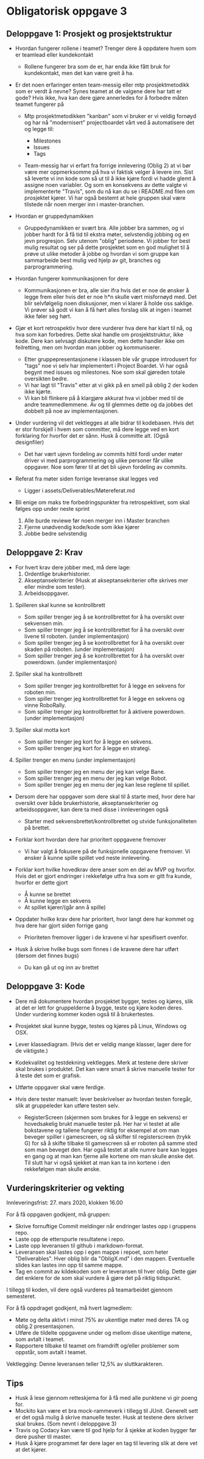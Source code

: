 # Obligatorisk oppgave 3

## Deloppgave 1: Prosjekt og prosjektstruktur
*   Hvordan fungerer rollene i teamet? Trenger dere å oppdatere hvem som er teamlead eller kundekontakt
    *   Rollene fungerer bra som de er, har enda ikke fått bruk for kundekontakt, men det kan være greit å ha.
    
*   Er det noen erfaringer enten team-messig eller mtp prosjektmetodikk som er verdt å nevne? Synes teamet
    at de valgene dere har tatt er gode? Hvis ikke, hva kan dere gjøre annerledes for å forbedre måten teamet
    fungerer på
    *   Mtp prosjektmetodikken "kanban" som vi bruker er vi veldig fornøyd og har nå "modernisert" projectboardet
    vårt ved å automatisere det og legge til:
        * Milestones
        * Issues
        * Tags
        
    *   Team-messig har vi erfart fra forrige innlevering (Oblig 2) at vi bør være mer oppmerksomme på hva vi faktisk
    velger å levere inn. Sist så leverte vi inn kode som så ut til å ikke kjøre fordi vi hadde
    glemt å assigne noen variabler. Og som en konsekvens av dette valgte vi implementerte "Travis",
    som du nå kan du se i README.md filen om prosjektet kjører. Vi har også bestemt at hele gruppen skal
    være tilstede når noen merger inn i master-branchen.
    
*   Hvordan er gruppedynamikken
    *   Gruppedynamikken er svært bra. Alle jobber bra sammen, og vi jobber hardt for å få tid til ekstra møter, selvstendig jobbing og en jevn progresjon. Selv utenom "oblig" periodene.
    Vi jobber for best mulig resultat og ser på dette prosjektet som en god mulighet til å prøve ut ulike metoder å jobbe og hvordan vi som gruppe kan sammarbeide best mulig ved hjelp av git, branches og 
    parprogrammering. 

*   Hvordan fungerer kommunikasjonen for dere
    *   Kommunikasjonen er bra, alle sier ifra hvis det er noe de ønsker å legge frem eller hvis det er noe h*n skulle vært misfornøyd med. Det blir selvfølgelig noen diskusjoner, men vi klarer å holde oss
    saklige. Vi prøver så godt vi kan å få hørt alles forslag slik at ingen i teamet ikke føler seg hørt.

*   Gjør et kort retrospektiv hvor dere vurderer hva dere har klart til nå, og hva som kan forbedres. Dette skal
    handle om prosjektstruktur, ikke kode. Dere kan selvsagt diskutere kode, men dette handler ikke om
    feilretting, men om hvordan man jobber og kommuniserer.
    *   Etter gruppepresentasjonene i klassen ble vår gruppe introdusert for "tags" noe vi selv har implementert i Project Boardet. Vi har også begynt med issues og milestones. Noe som skal gjøreden totale oversikten bedre.    
    *   Vi har lagt til "Travis" etter at vi gikk på en smell på oblig 2 der koden ikke kjørte.
    *   Vi kan bli flinkere på å klargjøre akkurat hva vi jobber med til de andre teammedlemmene. Av og til glemmes dette 
    og da jobbes det dobbelt på noe av implementasjonen.
    
*   Under vurdering vil det vektlegges at alle bidrar til kodebasen. Hvis det er stor forskjell i hvem som
    committer, må dere legge ved en kort forklaring for hvorfor det er sånn. Husk å committe alt. (Også designfiler)
    *   Det har vært ujevn fordeling av commits hittil fordi under møter driver vi med parprogrammering og ulike personer får ulike oppgaver.
    Noe som fører til at det bli ujevn fordeling av commits.
    
*   Referat fra møter siden forrige leveranse skal legges ved
    *   Ligger i assets/Deliverables/Møtereferat.md

*   Bli enige om maks tre forbedringspunkter fra retrospektivet, som skal følges opp under neste sprint
    1.  Alle burde reviewe før noen merger inn i Master branchen
    2.  Fjerne unødvendig kode/kode som ikke kjører
    3.  Jobbe bedre selvstendig

## Deloppgave 2: Krav
*   For hvert krav dere jobber med, må dere lage:
    1.  Ordentlige brukerhistorier.
    2.  Akseptansekriterier (Husk at akseptansekriterier ofte skrives mer eller mindre som tester).
    3.  Arbeidsoppgaver.
    

1.  Spilleren skal kunne se kontrollbrett  
    *   Som spiller trenger jeg å se kontrollbrettet for å ha oversikt over sekvensen min.
    *   Som spiller trenger jeg å se kontrollbrettet for å ha oversikt over livene til roboten. (under implementasjon)
    *   Som spiller trenger jeg å se kontrollbrettet for å ha oversikt over skaden på roboten. (under implementasjon)
    *   Som spiller trenger jeg å se kontrollbrettet for å ha oversikt over powerdown. (under implementasjon)
    
2.  Spiller skal ha kontrollbrett
    *   Som spiller trenger jeg kontrollbrettet for å legge en sekvens for roboten min.
    *   Som spiller trenger jeg kontrollbrettet for å legge en sekvens og vinne RoboRally.
    *   Som spiller trenger jeg kontrollbrettet for å aktivere powerdown. (under implementasjon)

3.  Spiller skal motta kort
    *   Som spiller trenger jeg kort for å legge en sekvens.
    *   Som spiller trenger jeg kort for å legge en strategi.

4.  Spiller trenger en menu (under implementasjon)
    *   Som spiller trenger jeg en menu der jeg kan velge Bane.
    *   Som spiller trenger jeg en menu der jeg kan velge Robot.
    *   Som spiller trenger jeg en menu der jeg kan lese reglene til spillet.
    
*   Dersom dere har oppgaver som dere skal til å starte med, hvor dere har oversikt over både brukerhistorie, akseptansekriterier og arbeidsoppgaver, kan dere ta med disse i innleveringen også
    *   Starter med sekvensbrettet/kontrollbrettet og utvide funksjonaliteten på brettet.
    
*   Forklar kort hvordan dere har prioritert oppgavene fremover
    *   Vi har valgt å fokusere på de funksjonelle oppgavene fremover. Vi ønsker å kunne spille spillet ved neste innlevering.
    
*   Forklar kort hvilke hovedkrav dere anser som en del av MVP og hvorfor. Hvis det er gjort endringer i rekkefølge utfra hva som er gitt fra kunde, hvorfor er dette gjort
    *   Å kunne se brettet 
    *   Å kunne legge en sekvens
    *   At spillet kjører/(går ann å spille)
    
*   Oppdater hvilke krav dere har prioritert, hvor langt dere har kommet og hva dere har gjort siden forrige gang
    *   Prioriteten fremover ligger i de kravene vi har spesifisert ovenfor.
    
*   Husk å skrive hvilke bugs som finnes i de kravene dere har utført (dersom det finnes bugs)
    *   Du kan gå ut og inn av brettet

## Deloppgave 3: Kode
*   Dere må dokumentere hvordan prosjektet bygger, testes og kjøres, slik at det er lett for gruppelderne å bygge, teste og kjøre koden deres. Under vurdering kommer koden også til å brukertestes.

*   Prosjektet skal kunne bygge, testes og kjøres på Linux, Windows og OSX.

*   Lever klassediagram. (Hvis det er veldig mange klasser, lager dere for de viktigste.)

*   Kodekvalitet og testdekning vektlegges. Merk at testene dere skriver skal brukes i produktet. Det kan være smart å skrive manuelle tester for å teste det som er grafisk. 

*   Utførte oppgaver skal være ferdige.

*   Hvis dere tester manuelt: lever beskrivelser av hvordan testen foregår, slik at gruppeleder kan utføre testen selv.
    *   RegisterScreen (skjermen som brukes for å legge en sekvens) er hovedsakelig brukt manuelle tester på. Her har vi testet at alle bokstavene og tallene fungerer riktig
    for eksempel at om man beveger spiller i gamescreen, og så skifter til registerscreen (trykk G) for så å skifte tilbake til gamescreen så er roboten på samme sted som man beveget den.
    Har også testet at alle numre bare kan legges en gang og at man kan fjerne alle kortene om man skulle ønske det. Til slutt har vi også sjekket at man kan ta inn kortene i den rekkefølgen man skulle ønske.

## Vurderingskriterier og vekting
Innleveringsfrist: 27. mars 2020, klokken 16.00

For å få oppgaven godkjent, må gruppen:
*   Skrive fornuftige Commit meldinger når endringer lastes opp i gruppens repo.
*   Laste opp de etterspurte resultatene i repo.
*   Laste opp leveransen til github i markdown-format.
*   Leveransen skal lastes opp i egen mappe i repoet, som heter "Deliverables". Hver oblig blir da "ObligX.md" i den mappen. Eventuelle slides kan lastes inn opp til samme mappe.
*   Tag en commit av kildekoden som er leveransen til hver oblig. Dette gjør det enklere for de som skal vurdere å gjøre det på riktig tidspunkt.

I tillegg til koden, vil dere også vurderes på teamarbeidet gjennom semesteret.

For å få oppdraget godkjent, må hvert lagmedlem:
*   Møte og delta aktivt i minst 75% av ukentlige møter med deres TA og oblig.2 presentasjonen.
*   Utføre de tildelte oppgavene under og mellom disse ukentlige møtene, som avtalt i teamet.
*   Rapportere tilbake til teamet om framdrift og/eller problemer som oppstår, som avtalt i teamet.

Vektlegging: Denne leveransen teller 12,5% av sluttkarakteren.

## Tips
*   Husk å lese gjennom retteskjema for å få med alle punktene vi gir poeng for. 
*   Mockito kan være et bra mock-rammeverk i tillegg til JUnit. Generelt sett er det også mulig å skrive manuelle tester. Husk at testene dere skriver skal brukes. (Som nevnt i deloppgave 3)
*   Travis og Codacy kan være til god hjelp for å sjekke at koden bygger før dere pusher til master.
*   Husk å kjøre programmet før dere lager en tag til levering slik at dere vet at det kjører. 